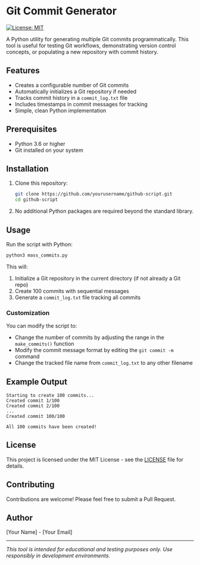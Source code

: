 # Git Commit Generator

[![License: MIT](https://img.shields.io/badge/License-MIT-yellow.svg)](https://opensource.org/licenses/MIT)

A Python utility for generating multiple Git commits programmatically. This tool is useful for testing Git workflows, demonstrating version control concepts, or populating a new repository with commit history.

## Features

- Creates a configurable number of Git commits
- Automatically initializes a Git repository if needed
- Tracks commit history in a `commit_log.txt` file
- Includes timestamps in commit messages for tracking
- Simple, clean Python implementation

## Prerequisites

- Python 3.6 or higher
- Git installed on your system

## Installation

1. Clone this repository:
   ```bash
   git clone https://github.com/yourusername/github-script.git
   cd github-script
   ```

2. No additional Python packages are required beyond the standard library.

## Usage

Run the script with Python:

```bash
python3 mass_commits.py
```

This will:
1. Initialize a Git repository in the current directory (if not already a Git repo)
2. Create 100 commits with sequential messages
3. Generate a `commit_log.txt` file tracking all commits

### Customization

You can modify the script to:
- Change the number of commits by adjusting the range in the `make_commits()` function
- Modify the commit message format by editing the `git commit -m` command
- Change the tracked file name from `commit_log.txt` to any other filename

## Example Output

```
Starting to create 100 commits...
Created commit 1/100
Created commit 2/100
...
Created commit 100/100

All 100 commits have been created!
```

## License

This project is licensed under the MIT License - see the [LICENSE](LICENSE) file for details.

## Contributing

Contributions are welcome! Please feel free to submit a Pull Request.

## Author

[Your Name] - [Your Email]

---

*This tool is intended for educational and testing purposes only. Use responsibly in development environments.*

